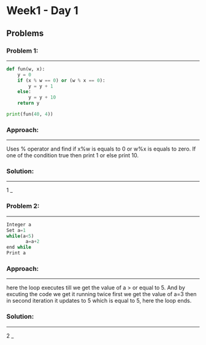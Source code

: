 # Week1 - Day 1

## Problems
### Problem 1:
---
```python
def fun(w, x):
    y = 0
    if (x % w == 0) or (w % x == 0):
        y = y + 1
    else:
        y = y + 10
    return y

print(fun(40, 4))
```
### Approach:
---
Uses % operator and find if x%w is equals to 0 or w%x is equals to zero. If one of the condition true then print 1 or else print 10.

### Solution:
---
1
_
### Problem 2:
---
```python
Integer a
Set a=1
while(a<5)
       a=a+2
end while
Print a
```
### Approach:
---
here the loop executes till we get the value of a > or equal to 5. And by excuting the code we get it running twice first we get the value of a=3 then in second iteration it updates to 5 which is equal to 5, here the loop ends.
### Solution:
---
2
_
